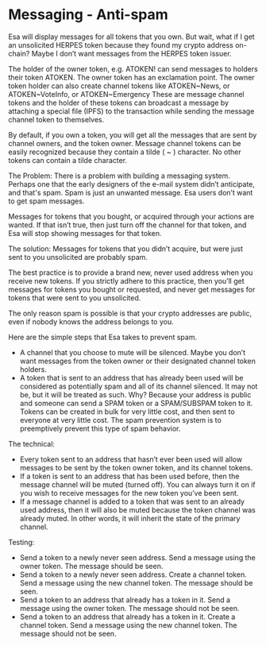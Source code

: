 # Messaging - Anti-spam

Esa will display messages for all tokens that you own.  But wait, what if I get an unsolicited HERPES token because they found my crypto address on-chain?  Maybe I don’t want messages from the HERPES token issuer.

The holder of the owner token, e.g. ATOKEN! can send messages to holders their token ATOKEN.   The owner token has an exclamation point.  The owner token holder can also create channel tokens like ATOKEN\~News, or ATOKEN\~VoteInfo, or ATOKEN~Emergency   These are message channel tokens and the holder of these tokens can broadcast a message by attaching a special file (IPFS) to the transaction while sending the message channel token to themselves.

By default, if you own a token, you will get all the messages that are sent by channel owners, and the token owner.   Message channel tokens can be easily recognized because they contain a tilde ( ~ ) character.  No other tokens can contain a tilde character.

The Problem:
There is a problem with building a messaging system.  Perhaps one that the early designers of the e-mail system didn’t anticipate, and that's spam.  Spam is just an unwanted message.  Esa users don’t want to get spam messages.   

Messages for tokens that you bought, or acquired through your actions are wanted.  If that isn’t true, then just turn off the channel for that token, and Esa will stop showing messages for that token.

The solution:
Messages for tokens that you didn’t acquire, but were just sent to you unsolicited are probably spam.

The best practice is to provide a brand new, never used address when you receive new tokens.  If you strictly adhere to this practice, then you’ll get messages for tokens you bought or requested, and never get messages for tokens that were sent to you unsolicited.

The only reason spam is possible is that your crypto addresses are public, even if nobody knows the address belongs to you.

Here are the simple steps that Esa takes to prevent spam.
* A channel that you choose to mute will be silenced.  Maybe you don’t want messages from the token owner or their designated channel token holders.
* A token that is sent to an address that has already been used will be considered as potentially spam and all of its channel silenced.  It may not be, but it will be treated as such.  Why?  Because your address is public and someone can send a SPAM token or a SPAM/SUBSPAM token to it.  Tokens can be created in bulk for very little cost, and then sent to everyone at very little cost.  The spam prevention system is to preemptively prevent this type of spam behavior.

The technical:
* Every token sent to an address that hasn’t ever been used will allow messages to be sent by the token owner token, and its channel tokens.
* If a token is sent to an address that has been used before, then the message channel will be muted (turned off).  You can always turn it on if you wish to receive messages for the new token you’ve been sent.
* If a message channel is added to a token that was sent to an already used address, then it will also be muted because the token channel was already muted.  In other words, it will inherit the state of the primary channel.

Testing:
* Send a token to a newly never seen address.  Send a message using the owner token.  The message should be seen.
* Send a token to a newly never seen address.  Create a channel token.  Send a message using the new channel token.  The message should be seen.
* Send a token to an address that already has a token in it.  Send a message using the owner token.  The message should not be seen.
* Send a token to an address that already has a token in it.  Create a channel token.  Send a message using the new channel token.  The message should not be seen.
